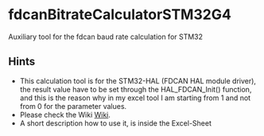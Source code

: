 # fdcanBitrateCalculatorSTM32G4
Auxiliary tool for the fdcan baud rate calculation for STM32

## Hints
- This calculation tool is for the STM32-HAL (FDCAN HAL module driver), the result value have to be set through the HAL_FDCAN_Init() function, and this is the reason why in my excel tool I am starting from 1 and not from 0 for the parameter values.
- Please check the Wiki [Wiki](https://github.com/geier99/fdcanBitrateCalculatorSTM32G4/wiki).
- A short description how to use it, is inside the Excel-Sheet
